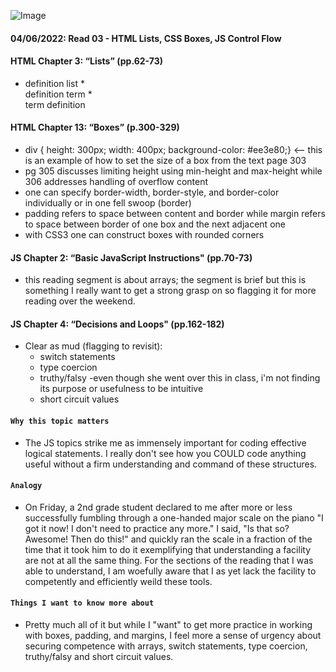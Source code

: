 ![Image](https://unsplash.com/photos/TMj1c5wlO3k)

#### 04/06/2022: Read 03 - HTML Lists, CSS Boxes, JS Control Flow

#### HTML Chapter 3: “Lists” (pp.62-73)
* <dl></dl> definition list
  * <dt></dt> definition term
  * <dd></dd> term definition
  
#### HTML Chapter 13: “Boxes” (p.300-329)
  * div { height: 300px; width: 400px; background-color: #ee3e80;}  <-- this is an example of how to set the size of a box from the text page 303
  * pg 305 discusses limiting height using min-height and max-height while 306 addresses handling of overflow content
  * one can specify border-width, border-style, and border-color individually or in one fell swoop (border)
  * padding refers to space between content and border while margin refers to space between border of one box and the next adjacent one
  * with CSS3 one can construct boxes with rounded corners

#### JS Chapter 2: “Basic JavaScript Instructions" (pp.70-73)
* this reading segment is about arrays; the segment is brief but this is something I really want to get a strong grasp on so flagging it for more reading over the weekend.
    
#### JS Chapter 4: “Decisions and Loops" (pp.162-182) 
* Clear as mud (flagging to revisit):
  * switch statements
  * type coercion 
  * truthy/falsy -even though she went over this in class, i'm not finding its purpose or usefulness to be intuitive
  * short circuit values
    
    
#### `Why this topic matters`
* The JS topics strike me as immensely important for coding effective logical statements. I really don't see how you COULD code anything useful without a firm understanding and command of these structures.
    
#### `Analogy `
* On Friday, a 2nd grade student declared to me after more or less successfully fumbling through a one-handed major scale on the piano "I got it now! I don't need to practice any more." I said, "Is that so? Awesome! Then do this!" and quickly ran the scale in a fraction of the time that it took him to do it exemplifying that understanding a facility are not at all the same thing. For the sections of the reading that I was able to understand, I am woefully aware that I as yet lack the facility to competently and efficiently weild these tools.
        
#### `Things I want to know more about`
* Pretty much all of it but while I "want" to get more practice in working with boxes, padding, and margins, I feel more a sense of urgency about securing competence with arrays, switch statements, type coercion, truthy/falsy and short circuit values.
   
